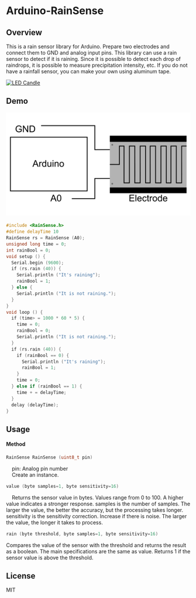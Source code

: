 Arduino-RainSense
====

## Overview

This is a rain sensor library for Arduino. Prepare two electrodes and connect them to GND and analog input pins.
This library can use a rain sensor to detect if it is raining. Since it is possible to detect each drop of raindrops, it is possible to measure precipitation intensity, etc. If you do not have a rainfall sensor, you can make your own using aluminum tape.

[![LED Candle](https://img.youtube.com/vi/S2dadkG8Yl8/0.jpg)](https://www.youtube.com/watch?v=S2dadkG8Yl8)

## Demo

![RainSense](https://github.com/naoto64/Arduino-RainSense/blob/master/RainSense.png)

````cpp:example.ino
#include <RainSense.h>
#define delayTime 10
RainSense rs = RainSense (A0);
unsigned long time = 0;
int rainBool = 0;
void setup () {
  Serial.begin (9600);
  if (rs.rain (40)) {
    Serial.println ("It's raining");
    rainBool = 1;
  } else {
    Serial.println ("It is not raining.");
  }
}
void loop () {
  if (time> = 1000 * 60 * 5) {
    time = 0;
    rainBool = 0;
    Serial.println ("It is not raining.");
  }
  if (rs.rain (40)) {
    if (rainBool == 0) {
      Serial.println ("It's raining");
      rainBool = 1;
    }
    time = 0;
  } else if (rainBool == 1) {
    time + = delayTime;
  }
  delay (delayTime);
}
````

## Usage

#### Method

````cpp:example.ino
RainSense RainSense (uint8_t pin)
````

    pin: Analog pin number  
    Create an instance.

````cpp:example.ino
value (byte samples=1, byte sensitivity=16)
````

    Returns the sensor value in bytes. Values range from 0 to 100. A higher value indicates a stronger response. samples is the number of samples. The larger the value, the better the accuracy, but the processing takes longer. sensitivity is the sensitivity correction. Increase if there is noise. The larger the value, the longer it takes to process.

````cpp:example.ino
rain (byte threshold, byte samples=1, byte sensitivity=16)
````

Compares the value of the sensor with the threshold and returns the result as a boolean. The main specifications are the same as value. Returns 1 if the sensor value is above the threshold.

## License

MIT
